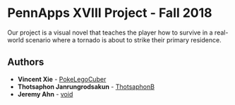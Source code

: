 # PennApps XVIII Project - Fall 2018
Our project is a visual novel that teaches the player how to survive in a real-world scenario where a tornado is about to strike their primary residence.

## Authors
* **Vincent Xie** - [PokeLegoCuber](https://github.com/PokeLegoCuber)
* **Thotsaphon Janrungrodsakun** - [ThotsaphonB](https://github.com/ThotsaphonB)
* **Jeremy Ahn** - [void](https://github.com/)

